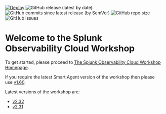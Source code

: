 [![Deploy](https://github.com/signalfx/observability-workshop/actions/workflows/main.yml/badge.svg)](https://github.com/signalfx/observability-workshop/actions/workflows/main.yml)
![GitHub release (latest by date)](https://img.shields.io/github/v/release/signalfx/observability-workshop)
![GitHub commits since latest release (by SemVer)](https://img.shields.io/github/commits-since/signalfx/observability-workshop/latest)
![GitHub repo size](https://img.shields.io/github/repo-size/signalfx/observability-workshop)
![GitHub issues](https://img.shields.io/github/issues/signalfx/observability-workshop)

# Welcome to the Splunk Observability Cloud Workshop

To get started, please proceed to [The Splunk Observability Cloud Workshop Homepage](https://signalfx.github.io/observability-workshop/latest/).

If you require the latest Smart Agent version of the workshop then please use [v1.60](https://signalfx.github.io/observability-workshop/v1.60/).

Latest versions of the workshop are:
- [v2.32](https://signalfx.github.io/observability-workshop/v2.32/)
- [v2.31](https://signalfx.github.io/observability-workshop/v2.31/)
